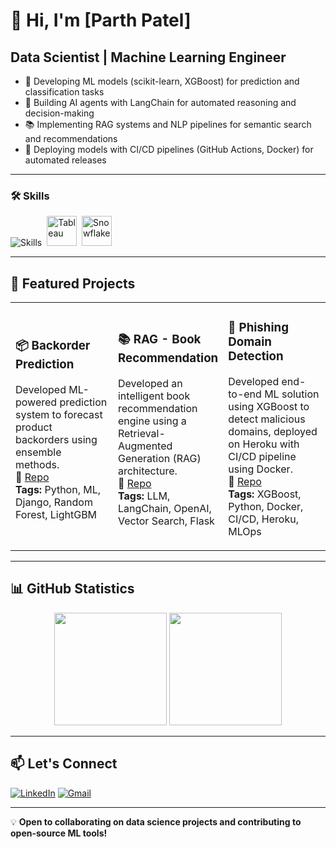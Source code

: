 # 👋 Hi, I'm [Parth Patel]

## Data Scientist | Machine Learning Engineer

- 🤖 Developing ML models (scikit-learn, XGBoost) for prediction and classification tasks
- 🧠 Building AI agents with LangChain for automated reasoning and decision-making
- 📚 Implementing RAG systems and NLP pipelines for semantic search and recommendations
- 🚀 Deploying models with CI/CD pipelines (GitHub Actions, Docker) for automated releases

---

### 🛠️ Skills

<p align="left">
<img src="https://skillicons.dev/icons?i=python,postgres,docker,github,aws,gcp,fastapi,flask" alt="Skills" />
<img src="https://cdn.worldvectorlogo.com/logos/tableau-software.svg" width="48" height="48" alt="Tableau" style="margin-left: 4px;" />
<img src="https://www.vectorlogo.zone/logos/snowflake/snowflake-icon.svg" width="48" height="48" alt="Snowflake" style="margin-left: 4px;" />
</p>

---

## 🚀 Featured Projects

<table>
<tr>
<td width="33%">

### 📦 Backorder Prediction
Developed ML-powered prediction system to forecast product backorders using ensemble methods.  
🔗 [Repo](https://github.com/patelandpatel/backorder-prediction)  
**Tags:** Python, ML, Django, Random Forest, LightGBM

</td>
<td width="33%">

### 📚 RAG - Book Recommendation
Developed an intelligent book recommendation engine using a Retrieval-Augmented Generation (RAG) architecture.  
🔗 [Repo](https://github.com/patelandpatel/RAG_Book_Recommendation)  
**Tags:**  LLM, LangChain, OpenAI, Vector Search, Flask

</td>
<td width="33%">

### 🔐 Phishing Domain Detection
Developed end-to-end ML solution using XGBoost to detect malicious domains, deployed on Heroku with CI/CD pipeline using Docker.  
🔗 [Repo](https://github.com/patelandpatel/phishing-domain-detection-mlproject-end-to-end-project)  
**Tags:** XGBoost, Python, Docker, CI/CD, Heroku, MLOps

</td>
</tr>
</table>

---

## 📊 GitHub Statistics
<div align="center">
  <img height="180em" src="https://github-readme-streak-stats.herokuapp.com/?user=patelandpatel&theme=dark&hide_border=false"/>
  <img height="180em" src="https://github-readme-stats.vercel.app/api/top-langs/?username=patelandpatel&theme=dark&hide_border=false&include_all_commits=false&count_private=false&layout=compact"/>
</div>

---

## 📫 Let's Connect

[![LinkedIn](https://img.shields.io/badge/LinkedIn-0077B5?style=plastic&logo=linkedin&logoColor=white)](https://www.linkedin.com/in/PatelParth24/)
[![Gmail](https://img.shields.io/badge/Gmail-D14836?style=plastic&logo=gmail&logoColor=white)](mailto:Parth.Patel@my.utsa.edu)
<!-- [![Portfolio](https://img.shields.io/badge/Portfolio-000000?style=for-the-badge&logo=About.me&logoColor=white)](https://yourportfolio.com) -->

---

💡 **Open to collaborating on data science projects and contributing to open-source ML tools!**
